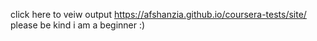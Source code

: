 click here to veiw output https://afshanzia.github.io/coursera-tests/site/
please be kind i am a beginner :)
